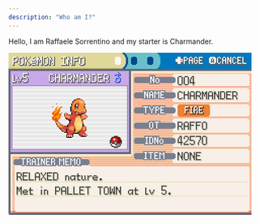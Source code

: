 ```yaml
---
description: "Who am I?"
---
```


Hello, I am Raffaele Sorrentino and my starter is Charmander.

<img src="/assets/images/charmander.jpg" alt="Charmander image" width="480" height="320">
